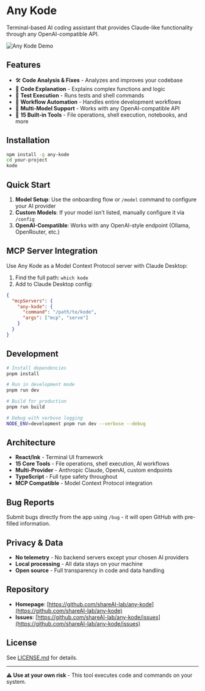 # Any Kode

Terminal-based AI coding assistant that provides Claude-like functionality through any OpenAI-compatible API.

![Any Kode Demo](https://github.com/user-attachments/assets/7a9253a7-8bb0-40d5-a3f3-5e6096d7c789)

## Features

- 🛠️ **Code Analysis & Fixes** - Analyzes and improves your codebase
- 📖 **Code Explanation** - Explains complex functions and logic
- 🧪 **Test Execution** - Runs tests and shell commands
- 🔧 **Workflow Automation** - Handles entire development workflows
- 🤖 **Multi-Model Support** - Works with any OpenAI-compatible API
- 🎯 **15 Built-in Tools** - File operations, shell execution, notebooks, and more

## Installation

```bash
npm install -g any-kode
cd your-project
kode
```

## Quick Start

1. **Model Setup**: Use the onboarding flow or `/model` command to configure your AI provider
2. **Custom Models**: If your model isn't listed, manually configure it via `/config`
3. **OpenAI-Compatible**: Works with any OpenAI-style endpoint (Ollama, OpenRouter, etc.)

## MCP Server Integration

Use Any Kode as a Model Context Protocol server with Claude Desktop:

1. Find the full path: `which kode`
2. Add to Claude Desktop config:
```json
{
  "mcpServers": {
    "any-kode": {
      "command": "/path/to/kode",
      "args": ["mcp", "serve"]
    }
  }
}
```

## Development

```bash
# Install dependencies
pnpm install

# Run in development mode
pnpm run dev

# Build for production
pnpm run build

# Debug with verbose logging
NODE_ENV=development pnpm run dev --verbose --debug
```

## Architecture

- **React/Ink** - Terminal UI framework
- **15 Core Tools** - File operations, shell execution, AI workflows
- **Multi-Provider** - Anthropic Claude, OpenAI, custom endpoints
- **TypeScript** - Full type safety throughout
- **MCP Compatible** - Model Context Protocol integration

## Bug Reports

Submit bugs directly from the app using `/bug` - it will open GitHub with pre-filled information.

## Privacy & Data

- **No telemetry** - No backend servers except your chosen AI providers
- **Local processing** - All data stays on your machine
- **Open source** - Full transparency in code and data handling

## Repository

- **Homepage**: [https://github.com/shareAI-lab/any-kode](https://github.com/shareAI-lab/any-kode)
- **Issues**: [https://github.com/shareAI-lab/any-kode/issues](https://github.com/shareAI-lab/any-kode/issues)

## License

See [LICENSE.md](LICENSE.md) for details.

---

**⚠️ Use at your own risk** - This tool executes code and commands on your system.